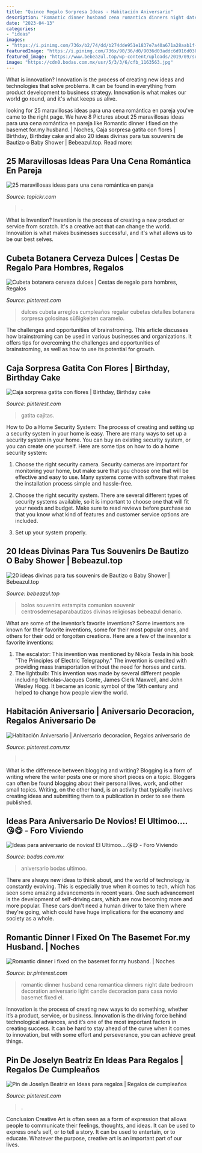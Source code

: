 ```yaml
---
title: "Quince Regalo Sorpresa Ideas - Habitación Aniversario"
description: "Romantic dinner husband cena romantica dinners night date bedroom decoration aniversario light candle decoracion para casa novio basemet fixed el"
date: "2023-04-13"
categories:
- "ideas"
images:
- "https://i.pinimg.com/736x/b2/74/dd/b274dde951e1837e7a40a671a28aab1f--ideas-para-bouquets.jpg"
featuredImage: "https://i.pinimg.com/736x/90/36/d0/9036d03addc6d916d038301c227cc21a.jpg"
featured_image: "https://www.bebeazul.top/wp-content/uploads/2019/09/souvenir-bautizo-baby-shower-bebeazu.top-1.jpg"
image: "https://cdn0.bodas.com.mx/usr/5/3/3/6/cfb_1163563.jpg"
---
```



What is innovation?
Innovation is the process of creating new ideas and technologies that solve problems. It can be found in everything from product development to business strategy. Innovation is what makes our world go round, and it's what keeps us alive.

	

		
looking for 25 maravillosas ideas para una cena romántica en pareja you've came to the right page. We have 8 Pictures about 25 maravillosas ideas para una cena romántica en pareja like Romantic dinner i fixed on the basemet for.my husband. | Noches, Caja sorpresa gatita con flores | Birthday, Birthday cake and also 20 ideas divinas para tus souvenirs de Bautizo o Baby Shower | Bebeazul.top. Read more:
		
    
## 25 Maravillosas Ideas Para Una Cena Romántica En Pareja

<img loading=lazy src="http://topickr.com/img/494_25-ideas-para-la-mejor-cena-romantica-en-pareja_13728.jpg" onerror="this.onerror=null;this.src='https://tse2.mm.bing.net/th?id=OIP.DLWgHw9NhdoOw_2i0_sl4AHaEK&amp;pid=15.1';" alt="25 maravillosas ideas para una cena romántica en pareja">

_Source: topickr.com_

>. 

	

What is Invention?
Invention is the process of creating a new product or service from scratch. It's a creative act that can change the world. Innovation is what makes businesses successful, and it's what allows us to be our best selves.

    
## Cubeta Botanera Cerveza Dulces | Cestas De Regalo Para Hombres, Regalos

<img loading=lazy src="https://i.pinimg.com/736x/b2/74/dd/b274dde951e1837e7a40a671a28aab1f--ideas-para-bouquets.jpg" onerror="this.onerror=null;this.src='https://tse4.mm.bing.net/th?id=OIP.Kz0rfFOSflxtg18om1FxcgHaJ4&amp;pid=15.1';" alt="Cubeta botanera cerveza dulces | Cestas de regalo para hombres, Regalos">

_Source: pinterest.com_

>dulces cubeta arreglos cumpleaños regalar cubetas detalles botanera sorpresa golosinas süßigkeiten caramelo. 

	

The challenges and opportunities of brainstroming.
This article discusses how brainstroming can be used in various businesses and organizations. It offers tips for overcoming the challenges and opportunities of brainstroming, as well as how to use its potential for growth.

    
## Caja Sorpresa Gatita Con Flores | Birthday, Birthday Cake

<img loading=lazy src="https://i.pinimg.com/736x/44/c6/72/44c6722d739f8776c8fdc4b69ae105fe.jpg" onerror="this.onerror=null;this.src='https://tse4.mm.bing.net/th?id=OIP.urCIJiZXk1K1iLgEU-Q7qAHaJ3&amp;pid=15.1';" alt="Caja sorpresa gatita con flores | Birthday, Birthday cake">

_Source: pinterest.com_

>gatita cajitas. 

	

How to Do a Home Security System: The process of creating and setting up a security system in your home is easy.
There are many ways to set up a security system in your home. You can buy an existing security system, or you can create one yourself. Here are some tips on how to do a home security system:
1. Choose the right security camera. Security cameras are important for monitoring your home, but make sure that you choose one that will be effective and easy to use. Many systems come with software that makes the installation process simple and hassle-free.

2. Choose the right security system. There are several different types of security systems available, so it is important to choose one that will fit your needs and budget. Make sure to read reviews before purchase so that you know what kind of features and customer service options are included.

3. Set up your system properly.

    
## 20 Ideas Divinas Para Tus Souvenirs De Bautizo O Baby Shower | Bebeazul.top

<img loading=lazy src="https://www.bebeazul.top/wp-content/uploads/2019/09/souvenir-bautizo-baby-shower-bebeazu.top-1.jpg" onerror="this.onerror=null;this.src='https://tse4.mm.bing.net/th?id=OIP.stIjJvXcmh6O5cJnvg8iCQAAAA&amp;pid=15.1';" alt="20 ideas divinas para tus souvenirs de Bautizo o Baby Shower | Bebeazul.top">

_Source: bebeazul.top_

>bolos souvenirs estampita comunion souvenir centrosdemesaparabautizos divinas religiosas bebeazul denario. 

	

What are some of the inventor’s favorite inventions?
Some inventors are known for their favorite inventions, some for their most popular ones, and others for their odd or forgotten creations. Here are a few of the inventor s favorite inventions:
1. The escalator: This invention was mentioned by Nikola Tesla in his book "The Principles of Electric Telegraphy." The invention is credited with providing mass transportation without the need for horses and carts.
2. The lightbulb: This invention was made by several different people including Nicholas-Jacques Conte, James Clerk Maxwell, and John Wesley Hogg. It became an iconic symbol of the 19th century and helped to change how people view the world.

    
## Habitación Aniversario | Aniversario Decoracion, Regalos Aniversario De

<img loading=lazy src="https://i.pinimg.com/736x/90/36/d0/9036d03addc6d916d038301c227cc21a.jpg" onerror="this.onerror=null;this.src='https://tse4.mm.bing.net/th?id=OIP.p-VYJncErIA-pbJnzKdTqAHaJ3&amp;pid=15.1';" alt="Habitación Aniversario | Aniversario decoracion, Regalos aniversario de">

_Source: pinterest.com.mx_

>. 

	

What is the difference between blogging and writing?
Blogging is a form of writing where the writer posts one or more short pieces on a topic. Bloggers can often be found blogging about their personal lives, work, and other small topics. Writing, on the other hand, is an activity that typically involves creating ideas and submitting them to a publication in order to see them published.

    
## Ideas Para Aniversario De Novios! El Ultimoo....😘😋 - Foro Viviendo

<img loading=lazy src="https://cdn0.bodas.com.mx/usr/5/3/3/6/cfb_1163563.jpg" onerror="this.onerror=null;this.src='https://tse2.mm.bing.net/th?id=OIP.S2aX4hqMw05u3gZi99yIogHaJ4&amp;pid=15.1';" alt="Ideas para aniversario de novios! El Ultimoo....😘😋 - Foro Viviendo">

_Source: bodas.com.mx_

>aniversario bodas ultimoo. 

	

There are always new ideas to think about, and the world of technology is constantly evolving. This is especially true when it comes to tech, which has seen some amazing advancements in recent years. One such advancement is the development of self-driving cars, which are now becoming more and more popular. These cars don't need a human driver to take them where they're going, which could have huge implications for the economy and society as a whole.

    
## Romantic Dinner I Fixed On The Basemet For.my Husband. | Noches

<img loading=lazy src="https://i.pinimg.com/originals/b9/e0/00/b9e0007eaea99d51786ec2e9ee11d019.jpg" onerror="this.onerror=null;this.src='https://tse2.mm.bing.net/th?id=OIP.dc9e6FjhiPVodBY3vyFchwHaNK&amp;pid=15.1';" alt="Romantic dinner i fixed on the basemet for.my husband. | Noches">

_Source: br.pinterest.com_

>romantic dinner husband cena romantica dinners night date bedroom decoration aniversario light candle decoracion para casa novio basemet fixed el. 

	

Innovation is the process of creating new ways to do something, whether it’s a product, service, or business. Innovation is the driving force behind technological advances, and it’s one of the most important factors in creating success. It can be hard to stay ahead of the curve when it comes to innovation, but with some effort and perseverance, you can achieve great things.

    
## Pin De Joselyn Beatriz En Ideas Para Regalos | Regalos De Cumpleaños

<img loading=lazy src="https://i.pinimg.com/736x/bf/00/55/bf005535bf0c403ae6f8bab837c31044.jpg" onerror="this.onerror=null;this.src='https://tse2.mm.bing.net/th?id=OIP._e5uvh2zMGwsDu_cpLxWWAHaNK&amp;pid=15.1';" alt="Pin de Joselyn Beatriz en Ideas para regalos | Regalos de cumpleaños">

_Source: pinterest.com_

>. 

	

Conclusion
Creative Art is often seen as a form of expression that allows people to communicate their feelings, thoughts, and ideas. It can be used to express one's self, or to tell a story. It can be used to entertain, or to educate. Whatever the purpose, creative art is an important part of our lives.

